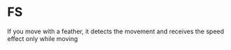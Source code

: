 # FS
 If you move with a feather, it detects the movement and receives the speed effect only while moving
